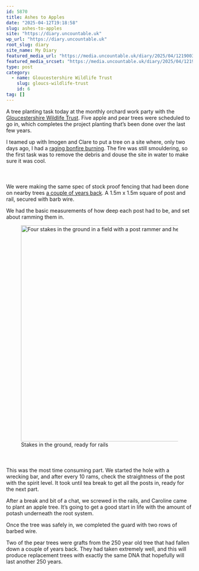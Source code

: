 ```yaml
---
id: 5870
title: Ashes to Apples
date: "2025-04-12T19:18:58"
slug: ashes-to-apples
site: "https://diary.uncountable.uk"
wp_url: "https://diary.uncountable.uk"
root_slug: diary
site_name: My Diary
featured_media_url: "https://media.uncountable.uk/diary/2025/04/12190036/IMG20250412130929.webp"
featured_media_srcset: "https://media.uncountable.uk/diary/2025/04/12190036/IMG20250412130929-300x169.webp 300w, https://media.uncountable.uk/diary/2025/04/12190036/IMG20250412130929-1024x576.webp 1024w, https://media.uncountable.uk/diary/2025/04/12190036/IMG20250412130929-150x150.webp 150w, https://media.uncountable.uk/diary/2025/04/12190036/IMG20250412130929-640x360.webp 640w, https://media.uncountable.uk/diary/2025/04/12190036/IMG20250412130929.webp 1959w"
type: post
category:
  - name: Gloucestershire Wildlife Trust
    slug: gloucs-wildlife-trust
    id: 6
tag: []
---
```



<p>A tree planting task today at the monthly orchard work party with the <a href="https://www.gloucestershirewildlifetrust.co.uk/volunteer">Gloucestershire Wildlife Trust</a>.  Five apple and pear trees were scheduled to go in, which completes the project planting that&#8217;s been done over the last few years.</p>



<p>I teamed up with Imogen and Clare to put a tree on a site where, only two days ago, I had a <a href="https://diary.uncountable.uk/2025/04/burning-off-the-willow/" data-type="post" data-id="5841">raging bonfire burning</a>.  The fire was still smouldering, so the first task was to remove the debris and douse the site in water to make sure it was cool.</p>


<style>.kb-row-layout-id5870_9d476e-41 > .kt-row-column-wrap{align-content:start;}:where(.kb-row-layout-id5870_9d476e-41 > .kt-row-column-wrap) > .wp-block-kadence-column{justify-content:start;}.kb-row-layout-id5870_9d476e-41 > .kt-row-column-wrap{column-gap:var(--global-kb-gap-md, 2rem);row-gap:var(--global-kb-gap-md, 2rem);padding-top:var(--global-kb-spacing-sm, 1.5rem);padding-bottom:var(--global-kb-spacing-sm, 1.5rem);grid-template-columns:repeat(2, minmax(0, 1fr));}.kb-row-layout-id5870_9d476e-41 > .kt-row-layout-overlay{opacity:0.30;}@media all and (max-width: 1024px){.kb-row-layout-id5870_9d476e-41 > .kt-row-column-wrap{grid-template-columns:repeat(2, minmax(0, 1fr));}}@media all and (max-width: 767px){.kb-row-layout-id5870_9d476e-41 > .kt-row-column-wrap{grid-template-columns:minmax(0, 1fr);}.kb-row-layout-id5870_9d476e-41 > .kt-row-column-wrap > .wp-block-kadence-column:nth-of-type(1){order:2;}.kb-row-layout-id5870_9d476e-41 > .kt-row-column-wrap > .wp-block-kadence-column:nth-of-type(2){order:1;}.kb-row-layout-id5870_9d476e-41 > .kt-row-column-wrap > .wp-block-kadence-column:nth-of-type(3){order:12;}.kb-row-layout-id5870_9d476e-41 > .kt-row-column-wrap > .wp-block-kadence-column:nth-of-type(4){order:11;}.kb-row-layout-id5870_9d476e-41 > .kt-row-column-wrap > .wp-block-kadence-column:nth-of-type(5){order:22;}.kb-row-layout-id5870_9d476e-41 > .kt-row-column-wrap > .wp-block-kadence-column:nth-of-type(6){order:21;}.kb-row-layout-id5870_9d476e-41 > .kt-row-column-wrap > .wp-block-kadence-column:nth-of-type(7){order:32;}.kb-row-layout-id5870_9d476e-41 > .kt-row-column-wrap > .wp-block-kadence-column:nth-of-type(8){order:31;}}</style><div class="kb-row-layout-wrap kb-row-layout-id5870_9d476e-41 alignnone wp-block-kadence-rowlayout"><div class="kt-row-column-wrap kt-has-2-columns kt-row-layout-equal kt-tab-layout-inherit kt-mobile-layout-row kt-row-valign-top">
<style>.kadence-column5870_dc6706-b4 > .kt-inside-inner-col,.kadence-column5870_dc6706-b4 > .kt-inside-inner-col:before{border-top-left-radius:0px;border-top-right-radius:0px;border-bottom-right-radius:0px;border-bottom-left-radius:0px;}.kadence-column5870_dc6706-b4 > .kt-inside-inner-col{column-gap:var(--global-kb-gap-sm, 1rem);}.kadence-column5870_dc6706-b4 > .kt-inside-inner-col{flex-direction:column;}.kadence-column5870_dc6706-b4 > .kt-inside-inner-col > .aligncenter{width:100%;}.kadence-column5870_dc6706-b4 > .kt-inside-inner-col:before{opacity:0.3;}.kadence-column5870_dc6706-b4{position:relative;}@media all and (max-width: 1024px){.kadence-column5870_dc6706-b4 > .kt-inside-inner-col{flex-direction:column;justify-content:center;}}@media all and (max-width: 767px){.kadence-column5870_dc6706-b4 > .kt-inside-inner-col{flex-direction:column;justify-content:center;}}</style>
<div class="wp-block-kadence-column kadence-column5870_dc6706-b4"><div class="kt-inside-inner-col">
<p>We were making the same spec of stock proof fencing that had been done on nearby trees <a href="https://diary.uncountable.uk/2023/03/planting-and-protecting-trees/" data-type="post" data-id="477">a couple of years back</a>.  A 1.5m x 1.5m square of post and rail, secured with barb wire.</p>



<p>We had the basic measurements of how deep each post had to be, and set about ramming them in.</p>
</div></div>


<style>.kadence-column5870_667b33-60 > .kt-inside-inner-col,.kadence-column5870_667b33-60 > .kt-inside-inner-col:before{border-top-left-radius:0px;border-top-right-radius:0px;border-bottom-right-radius:0px;border-bottom-left-radius:0px;}.kadence-column5870_667b33-60 > .kt-inside-inner-col{column-gap:var(--global-kb-gap-sm, 1rem);}.kadence-column5870_667b33-60 > .kt-inside-inner-col{flex-direction:column;}.kadence-column5870_667b33-60 > .kt-inside-inner-col > .aligncenter{width:100%;}.kadence-column5870_667b33-60 > .kt-inside-inner-col:before{opacity:0.3;}.kadence-column5870_667b33-60{position:relative;}@media all and (max-width: 1024px){.kadence-column5870_667b33-60 > .kt-inside-inner-col{flex-direction:column;justify-content:center;}}@media all and (max-width: 767px){.kadence-column5870_667b33-60 > .kt-inside-inner-col{flex-direction:column;justify-content:center;}}</style>
<div class="wp-block-kadence-column kadence-column5870_667b33-60"><div class="kt-inside-inner-col">
<figure class="wp-block-image size-large"><img loading="lazy" decoding="async" width="1024" height="582" src="https://media.uncountable.uk/diary/2025/04/12190026/IMG20250412115300-1024x582.webp" alt="Four stakes in the ground in a field with a post rammer and helmet on the floor" class="wp-image-5867" srcset="https://media.uncountable.uk/diary/2025/04/12190026/IMG20250412115300-1024x582.webp 1024w, https://media.uncountable.uk/diary/2025/04/12190026/IMG20250412115300-300x170.webp 300w, https://media.uncountable.uk/diary/2025/04/12190026/IMG20250412115300-640x364.webp 640w, https://media.uncountable.uk/diary/2025/04/12190026/IMG20250412115300.webp 1579w" sizes="auto, (max-width: 1024px) 100vw, 1024px" /><figcaption class="wp-element-caption">Stakes in the ground, ready for rails</figcaption></figure>
</div></div>

</div></div>


<p>This was the most time consuming part.  We started the hole with a wrecking bar, and after every 10 rams, check the straightness of the post with the spirit level.  It took until tea break to get all the posts in, ready for the next part.</p>



<p>After a break and bit of a chat, we screwed in the rails, and Caroline came to plant an apple tree.  It&#8217;s going to get a good start in life with the amount of potash underneath the root system.  </p>



<p>Once the tree was safely in, we completed the guard with two rows of barbed wire.</p>



<p>Two of the pear trees were grafts from the 250 year old tree that had fallen down a couple of years back.  They had taken extremely well, and this will produce replacement trees with exactly the same DNA that hopefully will last another 250 years.</p>
